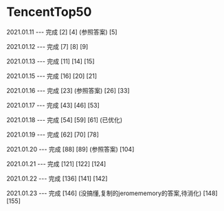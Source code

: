 # TencentTop50

2021.01.11 --- 完成 [2]  [4] (参照答案) [5]   

2021.01.12 --- 完成 [7]  [8]  [9] 

2021.01.13 --- 完成 [11]  [14]  [15] 

2021.01.15 --- 完成 [16]  [20]  [21] 

2021.01.16 --- 完成 [23] (参照答案)  [26]  [33] 

2021.01.17 --- 完成 [43]  [46]  [53] 

2021.01.18 --- 完成 [54]  [59]  [61] (已优化)

2021.01.19 --- 完成 [62]  [70]  [78]

2021.01.20 --- 完成 [88]  [89] (参照答案)  [104]

2021.01.21 --- 完成 [121]  [122]  [124]

2021.01.22 --- 完成 [136]  [141]  [142]

2021.01.23 --- 完成 [146] (没搞懂,复制的jeromememory的答案,待消化) [148]  [155]

